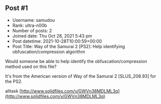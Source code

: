 ## Post #1
- Username: samudou
- Rank: ultra-n00b
- Number of posts: 2
- Joined date: Thu Oct 28, 2021 5:43 pm
- Post datetime: 2021-10-28T10:00:59+00:00
- Post Title: Way of the Samurai 2 [PS2]: Help identifying obfuscation/compression algorithm

Would someone be able to help identify the obfuscation/compression method used on this file?

It's from the American version of Way of the Samurai 2 [SLUS_208.93] for the PS2.

alltask
[http://www.solidfiles.com/v/GWVn38MDLML3q](http://www.solidfiles.com/v/GWVn38MDLML3q)
